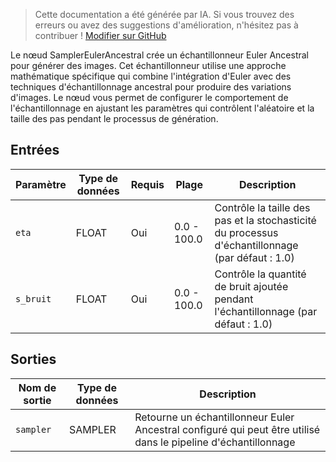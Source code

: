 > Cette documentation a été générée par IA. Si vous trouvez des erreurs ou avez des suggestions d'amélioration, n'hésitez pas à contribuer ! [Modifier sur GitHub](https://github.com/Comfy-Org/embedded-docs/blob/main/comfyui_embedded_docs/docs/SamplerEulerAncestral/fr.md)

Le nœud SamplerEulerAncestral crée un échantillonneur Euler Ancestral pour générer des images. Cet échantillonneur utilise une approche mathématique spécifique qui combine l'intégration d'Euler avec des techniques d'échantillonnage ancestral pour produire des variations d'images. Le nœud vous permet de configurer le comportement de l'échantillonnage en ajustant les paramètres qui contrôlent l'aléatoire et la taille des pas pendant le processus de génération.

## Entrées

| Paramètre | Type de données | Requis | Plage | Description |
|-----------|-----------|----------|-------|-------------|
| `eta` | FLOAT | Oui | 0.0 - 100.0 | Contrôle la taille des pas et la stochasticité du processus d'échantillonnage (par défaut : 1.0) |
| `s_bruit` | FLOAT | Oui | 0.0 - 100.0 | Contrôle la quantité de bruit ajoutée pendant l'échantillonnage (par défaut : 1.0) |

## Sorties

| Nom de sortie | Type de données | Description |
|-------------|-----------|-------------|
| `sampler` | SAMPLER | Retourne un échantillonneur Euler Ancestral configuré qui peut être utilisé dans le pipeline d'échantillonnage |
